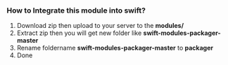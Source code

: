 ### How to Integrate this module into swift?

1. Download zip then upload to your server to the **modules/**
2. Extract zip then you will get new folder like **swift-modules-packager-master**
3. Rename foldername **swift-modules-packager-master** to **packager**
4. Done
